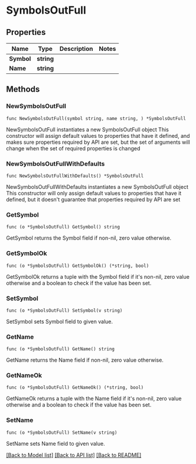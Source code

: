 # SymbolsOutFull

## Properties

Name | Type | Description | Notes
------------ | ------------- | ------------- | -------------
**Symbol** | **string** |  | 
**Name** | **string** |  | 

## Methods

### NewSymbolsOutFull

`func NewSymbolsOutFull(symbol string, name string, ) *SymbolsOutFull`

NewSymbolsOutFull instantiates a new SymbolsOutFull object
This constructor will assign default values to properties that have it defined,
and makes sure properties required by API are set, but the set of arguments
will change when the set of required properties is changed

### NewSymbolsOutFullWithDefaults

`func NewSymbolsOutFullWithDefaults() *SymbolsOutFull`

NewSymbolsOutFullWithDefaults instantiates a new SymbolsOutFull object
This constructor will only assign default values to properties that have it defined,
but it doesn't guarantee that properties required by API are set

### GetSymbol

`func (o *SymbolsOutFull) GetSymbol() string`

GetSymbol returns the Symbol field if non-nil, zero value otherwise.

### GetSymbolOk

`func (o *SymbolsOutFull) GetSymbolOk() (*string, bool)`

GetSymbolOk returns a tuple with the Symbol field if it's non-nil, zero value otherwise
and a boolean to check if the value has been set.

### SetSymbol

`func (o *SymbolsOutFull) SetSymbol(v string)`

SetSymbol sets Symbol field to given value.


### GetName

`func (o *SymbolsOutFull) GetName() string`

GetName returns the Name field if non-nil, zero value otherwise.

### GetNameOk

`func (o *SymbolsOutFull) GetNameOk() (*string, bool)`

GetNameOk returns a tuple with the Name field if it's non-nil, zero value otherwise
and a boolean to check if the value has been set.

### SetName

`func (o *SymbolsOutFull) SetName(v string)`

SetName sets Name field to given value.



[[Back to Model list]](../README.md#documentation-for-models) [[Back to API list]](../README.md#documentation-for-api-endpoints) [[Back to README]](../README.md)


